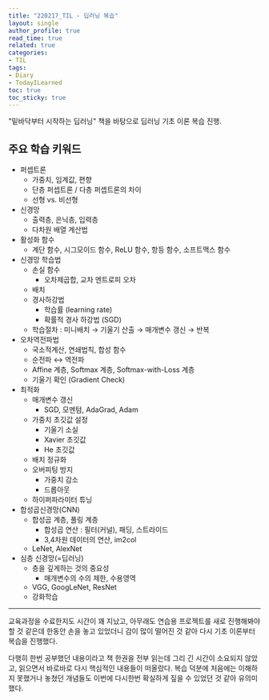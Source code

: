 ```yaml
---
title: "220217_TIL - 딥러닝 복습"
layout: single
author_profile: true
read_time: true
related: true
categories:
- TIL
tags:
- Diary
- TodayILearned
toc: true
toc_sticky: true
---
```


"밑바닥부터 시작하는 딥러닝" 책을 바탕으로 딥러닝 기초 이론 복습 진행.

## 주요 학습 키워드

- 퍼셉트론
  - 가중치, 임계값, 편향
  - 단층 퍼셉트론 / 다층 퍼셉트론의 차이
  - 선형 vs. 비선형
- 신경망 
  - 출력층, 은닉층, 입력층
  - 다차원 배열 계산법
- 활성화 함수
  - 계단 함수, 시그모이드 함수, ReLU 함수, 항등 함수, 소프트맥스 함수
- 신경망 학습법
  - 손실 함수
    - 오차제곱합, 교차 엔트로피 오차
  - 배치
  - 경사하강법
    - 학습률 (learning rate)
    - 확률적 경사 하강법 (SGD)
  - 학습절차 : 미니배치 → 기울기 산출 → 매개변수 갱신 → 반복
- 오차역전파법
  - 국소적계산, 연쇄법칙, 합성 함수
  - 순전파 ↔ 역전파
  - Affine 계층, Softmax 계층, Softmax-with-Loss 계층
  - 기울기 확인 (Gradient Check)
- 최적화
  - 매개변수 갱신
    - SGD, 모멘텀, AdaGrad, Adam
  - 가중치 초깃값 설정
    - 기울기 소실
    - Xavier 초깃값
    - He 초깃값
  - 배치 정규화
  - 오버피팅 방지
    - 가중치 감소
    - 드롭아웃
  - 하이퍼파라미터 튜닝
- 합성곱신경망(CNN)
  - 합성곱 계층, 풀링 계층
    - 합성곱 연산 : 필터(커널), 패딩, 스트라이드
    - 3,4차원 데이터의 연산, im2col
  - LeNet, AlexNet
- 심층 신경망(=딥러닝)
  - 층을 깊게하는 것의 중요성
    - 매개변수의 수의 제한, 수용영역
  - VGG, GoogLeNet, ResNet
  - 강화학습

----

교육과정을 수료한지도 시간이 꽤 지났고, 아무래도 연습용 프로젝트를 새로 진행해봐야 할 것 같은데 한동안 손을 놓고 있었더니 감이 많이 떨어진 것 같아 다시 기초 이론부터 복습을 진행했다.

다행히 한번 공부했던 내용이라고 책 한권을 전부 읽는데 그리 긴 시간이 소요되지 않았고, 읽으면서 바로바로 다시 핵심적인 내용들이 떠올랐다. 복습 덕분에 처음에는 이해하지 못했거나 놓쳤던 개념들도 이번에 다시한번 확실하게 짚을 수 있었던 것 같아 유의미했다.

